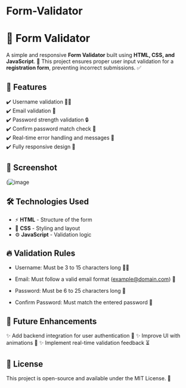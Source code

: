 # Form-Validator

# 🚀 Form Validator

A simple and responsive **Form Validator** built using **HTML, CSS, and JavaScript**. 🎨 This project ensures proper user input validation for a **registration form**, preventing incorrect submissions. ✅

## 🌟 Features
✔️ Username validation 🧑‍💻  
✔️ Email validation 📧  
✔️ Password strength validation 🔒  
✔️ Confirm password match check 🔄  
✔️ Real-time error handling and messages 🚨  
✔️ Fully responsive design 📱  

## 📸 Screenshot
(![image](https://github.com/user-attachments/assets/65caa125-3f89-4ada-ab62-7eca1282b398)


## 🛠 Technologies Used
- ⚡ **HTML** - Structure of the form  
- 🎨 **CSS** - Styling and layout  
- ⚙️ **JavaScript** - Validation logic  

## 🔥 Validation Rules

- Username: Must be 3 to 15 characters long 🧑‍💻

- Email: Must follow a valid email format (example@domain.com) 📧

- Password: Must be 6 to 25 characters long 🔐

- Confirm Password: Must match the entered password 🔄

## 🎯 Future Enhancements
✨ Add backend integration for user authentication 🔗
✨ Improve UI with animations 🎨
✨ Implement real-time validation feedback ⏳

## 📜 License
This project is open-source and available under the MIT License. 📝



